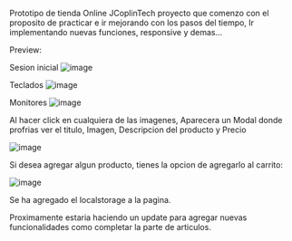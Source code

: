 Prototipo de tienda Online JCoplinTech proyecto que comenzo con el proposito de practicar e ir mejorando con los pasos del tiempo, Ir implementando nuevas funciones, responsive y demas...

Preview:

Sesion inicial
![image](https://github.com/user-attachments/assets/dcb4a4b5-2a2a-4c35-ba2c-9ea1e5eee722)

Teclados
![image](https://github.com/user-attachments/assets/02bff440-9270-451b-a9a0-9a95a52f2743)

Monitores
![image](https://github.com/user-attachments/assets/d546e094-3da5-4e9e-8797-efed3a8a740c)

Al hacer click en cualquiera de las imagenes, Aparecera un Modal donde profrias ver el titulo, Imagen, Descripcion del producto y Precio

![image](https://github.com/user-attachments/assets/415465c6-3256-4f6d-b325-692e4f120e44)

Si desea agregar algun producto, tienes la opcion de agregarlo al carrito:

![image](https://github.com/user-attachments/assets/c336ccd1-79a3-480b-8791-eef781e09b21)

Se ha agregado el localstorage a la pagina.

Proximamente estaria haciendo un update para agregar nuevas funcionalidades como completar la parte de articulos.
